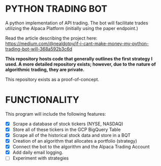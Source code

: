 # PYTHON TRADING BOT
A python implementation of API trading. The bot will facilitate trades utilizing the Alpaca Platform (initially using the paper endpoint.)

Read the article describing the project here: https://medium.com/@nealdotpy/if-i-cant-make-money-my-python-trading-bot-will-368a592b3c6d

**This repository hosts code that generally outlines the first strategy I used. 
A more detailed repository exists; however, due to the nature of algorithmic trading, they are private.**

This repository exists as a proof-of-concept.

# FUNCTIONALITY
This program will include the following features:
* [X] Scrape a database of stock tickers (NYSE, NASDAQ)
* [X] Store all of these tickers in the GCP BigQuery Table
* [X] Scrape all of the historical stock data and store in a BQT
* [X] Creation of an algorithm that allocates a portfolio (strategy)
* [X] Connect the bot to the algorithm and the Alpaca Trading Account
* [X] Add daily email logging.
* [ ] Experiment with strategies
